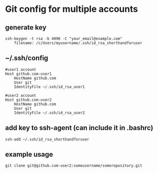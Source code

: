 # Git config for multiple accounts

## generate key
```
ssh-keygen -t rsa -b 4096 -C "your_email@example.com"
    filename: /c/Users/myusername/.ssh/id_rsa_shorthandforuser
```

## ~/.ssh/config
```
#user1 account
Host github.com-user1
    HostName github.com
    User git
    IdentityFile ~/.ssh/id_rsa_user1

#user2 account
Host github.com-user2
    HostName github.com
    User git
    IdentityFile ~/.ssh/id_rsa_user2
```

## add key to ssh-agent (can include it in .bashrc)
```
ssh-add ~/.ssh/id_rsa_shorthandforuser
```

## example usage
```
git clone git@github.com-user2:someusername/somerepository.git
```

